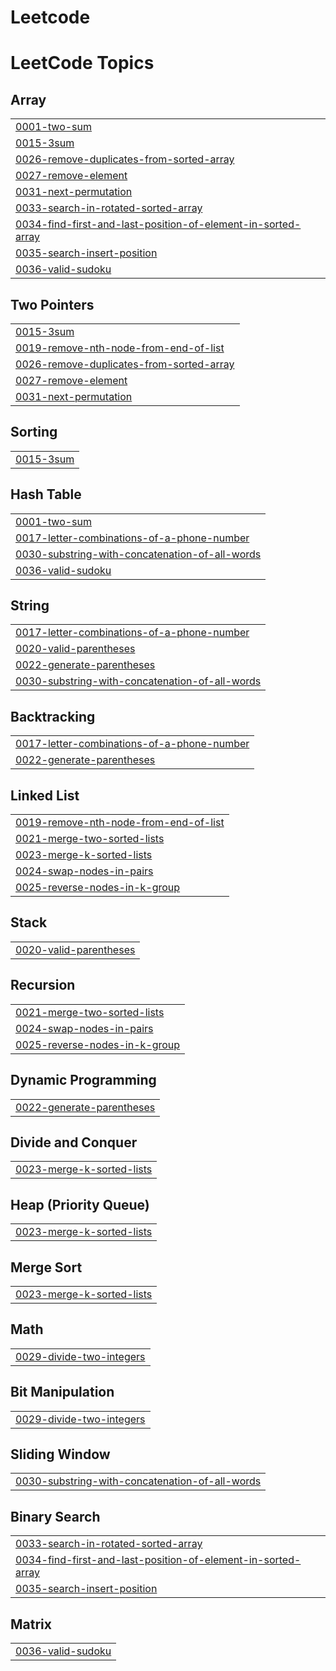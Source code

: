 # Leetcode
<!---LeetCode Topics Start-->
# LeetCode Topics
## Array
|  |
| ------- |
| [0001-two-sum](https://github.com/saiaakash1/Leetcode/tree/master/0001-two-sum) |
| [0015-3sum](https://github.com/saiaakash1/Leetcode/tree/master/0015-3sum) |
| [0026-remove-duplicates-from-sorted-array](https://github.com/saiaakash1/Leetcode/tree/master/0026-remove-duplicates-from-sorted-array) |
| [0027-remove-element](https://github.com/saiaakash1/Leetcode/tree/master/0027-remove-element) |
| [0031-next-permutation](https://github.com/saiaakash1/Leetcode/tree/master/0031-next-permutation) |
| [0033-search-in-rotated-sorted-array](https://github.com/saiaakash1/Leetcode/tree/master/0033-search-in-rotated-sorted-array) |
| [0034-find-first-and-last-position-of-element-in-sorted-array](https://github.com/saiaakash1/Leetcode/tree/master/0034-find-first-and-last-position-of-element-in-sorted-array) |
| [0035-search-insert-position](https://github.com/saiaakash1/Leetcode/tree/master/0035-search-insert-position) |
| [0036-valid-sudoku](https://github.com/saiaakash1/Leetcode/tree/master/0036-valid-sudoku) |
## Two Pointers
|  |
| ------- |
| [0015-3sum](https://github.com/saiaakash1/Leetcode/tree/master/0015-3sum) |
| [0019-remove-nth-node-from-end-of-list](https://github.com/saiaakash1/Leetcode/tree/master/0019-remove-nth-node-from-end-of-list) |
| [0026-remove-duplicates-from-sorted-array](https://github.com/saiaakash1/Leetcode/tree/master/0026-remove-duplicates-from-sorted-array) |
| [0027-remove-element](https://github.com/saiaakash1/Leetcode/tree/master/0027-remove-element) |
| [0031-next-permutation](https://github.com/saiaakash1/Leetcode/tree/master/0031-next-permutation) |
## Sorting
|  |
| ------- |
| [0015-3sum](https://github.com/saiaakash1/Leetcode/tree/master/0015-3sum) |
## Hash Table
|  |
| ------- |
| [0001-two-sum](https://github.com/saiaakash1/Leetcode/tree/master/0001-two-sum) |
| [0017-letter-combinations-of-a-phone-number](https://github.com/saiaakash1/Leetcode/tree/master/0017-letter-combinations-of-a-phone-number) |
| [0030-substring-with-concatenation-of-all-words](https://github.com/saiaakash1/Leetcode/tree/master/0030-substring-with-concatenation-of-all-words) |
| [0036-valid-sudoku](https://github.com/saiaakash1/Leetcode/tree/master/0036-valid-sudoku) |
## String
|  |
| ------- |
| [0017-letter-combinations-of-a-phone-number](https://github.com/saiaakash1/Leetcode/tree/master/0017-letter-combinations-of-a-phone-number) |
| [0020-valid-parentheses](https://github.com/saiaakash1/Leetcode/tree/master/0020-valid-parentheses) |
| [0022-generate-parentheses](https://github.com/saiaakash1/Leetcode/tree/master/0022-generate-parentheses) |
| [0030-substring-with-concatenation-of-all-words](https://github.com/saiaakash1/Leetcode/tree/master/0030-substring-with-concatenation-of-all-words) |
## Backtracking
|  |
| ------- |
| [0017-letter-combinations-of-a-phone-number](https://github.com/saiaakash1/Leetcode/tree/master/0017-letter-combinations-of-a-phone-number) |
| [0022-generate-parentheses](https://github.com/saiaakash1/Leetcode/tree/master/0022-generate-parentheses) |
## Linked List
|  |
| ------- |
| [0019-remove-nth-node-from-end-of-list](https://github.com/saiaakash1/Leetcode/tree/master/0019-remove-nth-node-from-end-of-list) |
| [0021-merge-two-sorted-lists](https://github.com/saiaakash1/Leetcode/tree/master/0021-merge-two-sorted-lists) |
| [0023-merge-k-sorted-lists](https://github.com/saiaakash1/Leetcode/tree/master/0023-merge-k-sorted-lists) |
| [0024-swap-nodes-in-pairs](https://github.com/saiaakash1/Leetcode/tree/master/0024-swap-nodes-in-pairs) |
| [0025-reverse-nodes-in-k-group](https://github.com/saiaakash1/Leetcode/tree/master/0025-reverse-nodes-in-k-group) |
## Stack
|  |
| ------- |
| [0020-valid-parentheses](https://github.com/saiaakash1/Leetcode/tree/master/0020-valid-parentheses) |
## Recursion
|  |
| ------- |
| [0021-merge-two-sorted-lists](https://github.com/saiaakash1/Leetcode/tree/master/0021-merge-two-sorted-lists) |
| [0024-swap-nodes-in-pairs](https://github.com/saiaakash1/Leetcode/tree/master/0024-swap-nodes-in-pairs) |
| [0025-reverse-nodes-in-k-group](https://github.com/saiaakash1/Leetcode/tree/master/0025-reverse-nodes-in-k-group) |
## Dynamic Programming
|  |
| ------- |
| [0022-generate-parentheses](https://github.com/saiaakash1/Leetcode/tree/master/0022-generate-parentheses) |
## Divide and Conquer
|  |
| ------- |
| [0023-merge-k-sorted-lists](https://github.com/saiaakash1/Leetcode/tree/master/0023-merge-k-sorted-lists) |
## Heap (Priority Queue)
|  |
| ------- |
| [0023-merge-k-sorted-lists](https://github.com/saiaakash1/Leetcode/tree/master/0023-merge-k-sorted-lists) |
## Merge Sort
|  |
| ------- |
| [0023-merge-k-sorted-lists](https://github.com/saiaakash1/Leetcode/tree/master/0023-merge-k-sorted-lists) |
## Math
|  |
| ------- |
| [0029-divide-two-integers](https://github.com/saiaakash1/Leetcode/tree/master/0029-divide-two-integers) |
## Bit Manipulation
|  |
| ------- |
| [0029-divide-two-integers](https://github.com/saiaakash1/Leetcode/tree/master/0029-divide-two-integers) |
## Sliding Window
|  |
| ------- |
| [0030-substring-with-concatenation-of-all-words](https://github.com/saiaakash1/Leetcode/tree/master/0030-substring-with-concatenation-of-all-words) |
## Binary Search
|  |
| ------- |
| [0033-search-in-rotated-sorted-array](https://github.com/saiaakash1/Leetcode/tree/master/0033-search-in-rotated-sorted-array) |
| [0034-find-first-and-last-position-of-element-in-sorted-array](https://github.com/saiaakash1/Leetcode/tree/master/0034-find-first-and-last-position-of-element-in-sorted-array) |
| [0035-search-insert-position](https://github.com/saiaakash1/Leetcode/tree/master/0035-search-insert-position) |
## Matrix
|  |
| ------- |
| [0036-valid-sudoku](https://github.com/saiaakash1/Leetcode/tree/master/0036-valid-sudoku) |
<!---LeetCode Topics End-->